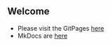 ##  Welcome 

* Please visit the GitPages [here](docs/index.md)
* MkDocs are [here](https://michaelcolletti.github.io/me)
